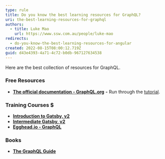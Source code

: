 ```yaml
---
type: rule
title: Do you know the best learning resources for GraphQL?
uri: the-best-learning-resources-for-graphql
authors:
  - title: Luke Mao
    url: https://www.ssw.com.au/people/luke-mao
redirects:
  - do-you-know-the-best-learning-resources-for-angular
created: 2022-08-15T08:00:12.719Z
guid: d43e4393-4a71-4c72-b0db-967127634538
---
```

Here are the best collection of resources for GraphQL.[](https://www.ssw.com.au/rules/rules-to-better-web-api-graphql#the-best-graphql-resources)

### Free Resources

* **[The official documentation - GraphQL.org](https://graphql.org/)** **\-** Run through the [tutorial](https://graphql.org/learn/).

### Training Courses $

* **[Introduction to Gatsby, v2](https://frontendmasters.com/courses/gatsby-v2/)**
* **[Intermediate Gatsby, v2](https://frontendmasters.com/courses/intermediate-gatsby-v2/)**
* **[Egghead.io - GraphQL](https://egghead.io/q/graphql)**

### Books

* **[The GraphQL Guide](https://graphql.guide/)**